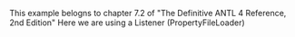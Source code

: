 ﻿This example belogns to chapter 7.2 of "The Definitive ANTL 4 Reference, 2nd Edition"
Here we are using a Listener (PropertyFileLoader)
